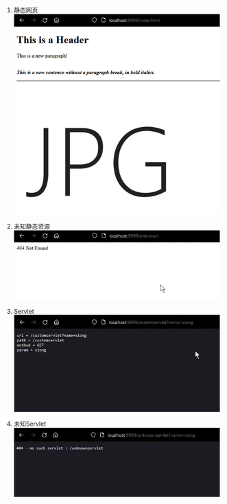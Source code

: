 
1. 静态网页
![静态网页](image.png)

2. 未知静态资源
![未知静态资源](image-3.png)

3. Servlet
![Servlet](image-1.png)

4. 未知Servlet
![未知Servlet](image-2.png)

